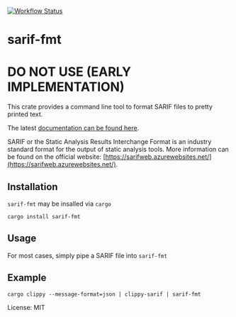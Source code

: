 [![Workflow Status](https://github.com/psastras/sarif-rs/workflows/main/badge.svg)](https://github.com/psastras/sarif-rs/actions?query=workflow%3A%22main%22)

# sarif-fmt

# DO NOT USE (EARLY IMPLEMENTATION)

This crate provides a command line tool to format SARIF files to pretty
printed text.

The latest [documentation can be found here](https://psastras.github.io/sarif-rs/sarif_fmt/index.html).

SARIF or the Static Analysis Results Interchange Format is an industry
standard format for the output of static analysis tools. More information
can be found on the official website: [https://sarifweb.azurewebsites.net/](https://sarifweb.azurewebsites.net/).

## Installation

`sarif-fmt` may be insalled via `cargo`

```shell
cargo install sarif-fmt
```

## Usage

For most cases, simply pipe a SARIF file into `sarif-fmt`

## Example

```shell
cargo clippy --message-format=json | clippy-sarif | sarif-fmt
```


License: MIT